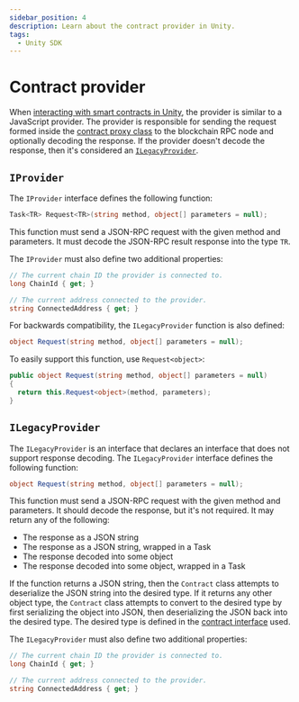 ```yaml
---
sidebar_position: 4
description: Learn about the contract provider in Unity.
tags:
  - Unity SDK
---
```


# Contract provider

When [interacting with smart contracts in Unity](index.md), the provider is similar to a JavaScript
provider.
The provider is responsible for sending the request formed inside the
[contract proxy class](contract-proxy-class.md) to the blockchain RPC node and optionally decoding
the response.
If the provider doesn't decode the response, then it's considered an [`ILegacyProvider`](#ilegacyprovider).

## `IProvider`

The `IProvider` interface defines the following function:

```csharp
Task<TR> Request<TR>(string method, object[] parameters = null);
```

This function must send a JSON-RPC request with the given method and parameters.
It must decode the JSON-RPC result response into the type `TR`.

The `IProvider` must also define two additional properties:

```csharp
// The current chain ID the provider is connected to.
long ChainId { get; }

// The current address connected to the provider.
string ConnectedAddress { get; }
```

For backwards compatibility, the `ILegacyProvider` function is also defined:

```csharp
object Request(string method, object[] parameters = null);
```

To easily support this function, use `Request<object>`:

```csharp
public object Request(string method, object[] parameters = null)
{
  return this.Request<object>(method, parameters);
}
```

## `ILegacyProvider`

The `ILegacyProvider` is an interface that declares an interface that does not support response decoding.
The `ILegacyProvider` interface defines the following function:

```csharp
object Request(string method, object[] parameters = null);
```

This function must send a JSON-RPC request with the given method and parameters.
It should decode the response, but it's not required.
It may return any of the following:

- The response as a JSON string
- The response as a JSON string, wrapped in a Task
- The response decoded into some object
- The response decoded into some object, wrapped in a Task

If the function returns a JSON string, then the `Contract` class attempts to deserialize the JSON
string into the desired type.
If it returns any other object type, the `Contract` class attempts to convert to the desired type by
first serializing the object into JSON, then deserializing the JSON back into the desired type.
The desired type is defined in the [contract interface](contract-interface.md) used.

The `ILegacyProvider` must also define two additional properties:

```csharp
// The current chain ID the provider is connected to.
long ChainId { get; }

// The current address connected to the provider.
string ConnectedAddress { get; }
```

